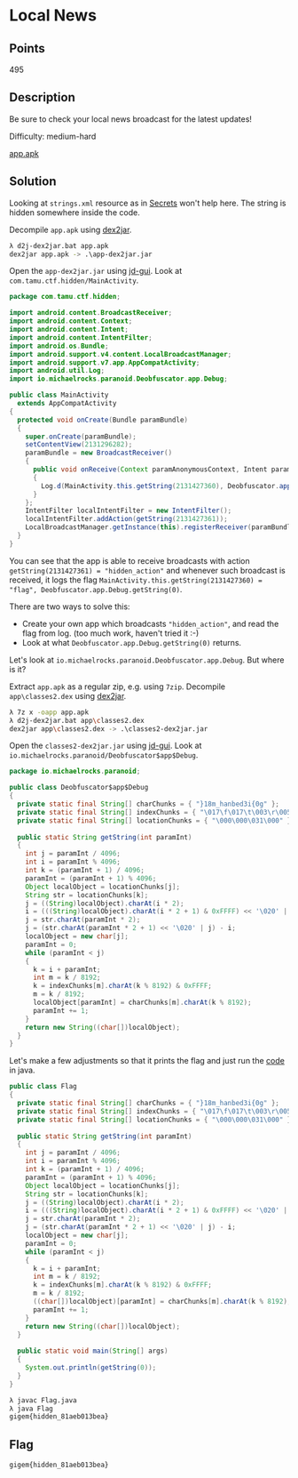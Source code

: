 # Local News

## Points
495

## Description
Be sure to check your local news broadcast for the latest updates!

Difficulty: medium-hard

[app.apk](https://tamuctf.com/files/ff1dc83797ccb54f513a23b2a6d87648/app.apk)

## Solution
Looking at `strings.xml` resource as in [Secrets](../secrets/readme.md) won't help here. The string is hidden somewhere inside the code.

Decompile `app.apk` using [dex2jar](https://github.com/pxb1988/dex2jar).
```sh
λ d2j-dex2jar.bat app.apk
dex2jar app.apk -> .\app-dex2jar.jar
```

Open the `app-dex2jar.jar` using [jd-gui](https://github.com/java-decompiler/jd-gui). Look at `com.tamu.ctf.hidden/MainActivity`.
```java
package com.tamu.ctf.hidden;

import android.content.BroadcastReceiver;
import android.content.Context;
import android.content.Intent;
import android.content.IntentFilter;
import android.os.Bundle;
import android.support.v4.content.LocalBroadcastManager;
import android.support.v7.app.AppCompatActivity;
import android.util.Log;
import io.michaelrocks.paranoid.Deobfuscator.app.Debug;

public class MainActivity
  extends AppCompatActivity
{
  protected void onCreate(Bundle paramBundle)
  {
    super.onCreate(paramBundle);
    setContentView(2131296282);
    paramBundle = new BroadcastReceiver()
    {
      public void onReceive(Context paramAnonymousContext, Intent paramAnonymousIntent)
      {
        Log.d(MainActivity.this.getString(2131427360), Deobfuscator.app.Debug.getString(0));
      }
    };
    IntentFilter localIntentFilter = new IntentFilter();
    localIntentFilter.addAction(getString(2131427361));
    LocalBroadcastManager.getInstance(this).registerReceiver(paramBundle, localIntentFilter);
  }
}
```
You can see that the app is able to receive broadcasts with action `getString(2131427361) = "hidden_action"` and whenever such broadcast is received, it logs the flag `MainActivity.this.getString(2131427360) = "flag", Deobfuscator.app.Debug.getString(0)`.

There are two ways to solve this:
- Create your own app which broadcasts `"hidden_action"`, and read the flag from log. (too much work, haven't tried it :-)
- Look at what `Deobfuscator.app.Debug.getString(0)` returns.

Let's look at `io.michaelrocks.paranoid.Deobfuscator.app.Debug`. But where is it?

Extract `app.apk` as a regular zip, e.g. using `7zip`. Decompile `app\classes2.dex` using [dex2jar](https://github.com/pxb1988/dex2jar).
```sh
λ 7z x -oapp app.apk
λ d2j-dex2jar.bat app\classes2.dex
dex2jar app\classes2.dex -> .\classes2-dex2jar.jar
```

Open the `classes2-dex2jar.jar` using [jd-gui](https://github.com/java-decompiler/jd-gui). Look at `io.michaelrocks.paranoid/Deobfuscator$app$Debug`.
```java
package io.michaelrocks.paranoid;

public class Deobfuscator$app$Debug
{
  private static final String[] charChunks = { "}18m_hanbed3i{0g" };
  private static final String[] indexChunks = { "\017\f\017\t\003\r\005\f\n\n\t\007\004\002\001\006\t\b\016\001\013\b\t\006\000" };
  private static final String[] locationChunks = { "\000\000\031\000" };
  
  public static String getString(int paramInt)
  {
    int j = paramInt / 4096;
    int i = paramInt % 4096;
    int k = (paramInt + 1) / 4096;
    paramInt = (paramInt + 1) % 4096;
    Object localObject = locationChunks[j];
    String str = locationChunks[k];
    j = ((String)localObject).charAt(i * 2);
    i = (((String)localObject).charAt(i * 2 + 1) & 0xFFFF) << '\020' | j & 0xFFFF;
    j = str.charAt(paramInt * 2);
    j = (str.charAt(paramInt * 2 + 1) << '\020' | j) - i;
    localObject = new char[j];
    paramInt = 0;
    while (paramInt < j)
    {
      k = i + paramInt;
      int m = k / 8192;
      k = indexChunks[m].charAt(k % 8192) & 0xFFFF;
      m = k / 8192;
      localObject[paramInt] = charChunks[m].charAt(k % 8192);
      paramInt += 1;
    }
    return new String((char[])localObject);
  }
}
```

Let's make a few adjustments so that it prints the flag and just run the [code](Flag.java) in java.

```java
public class Flag
{
  private static final String[] charChunks = { "}18m_hanbed3i{0g" };
  private static final String[] indexChunks = { "\017\f\017\t\003\r\005\f\n\n\t\007\004\002\001\006\t\b\016\001\013\b\t\006\000" };
  private static final String[] locationChunks = { "\000\000\031\000" };
  
  public static String getString(int paramInt)
  {
    int j = paramInt / 4096;
    int i = paramInt % 4096;
    int k = (paramInt + 1) / 4096;
    paramInt = (paramInt + 1) % 4096;
    Object localObject = locationChunks[j];
    String str = locationChunks[k];
    j = ((String)localObject).charAt(i * 2);
    i = (((String)localObject).charAt(i * 2 + 1) & 0xFFFF) << '\020' | j & 0xFFFF;
    j = str.charAt(paramInt * 2);
    j = (str.charAt(paramInt * 2 + 1) << '\020' | j) - i;
    localObject = new char[j];
    paramInt = 0;
    while (paramInt < j)
    {
      k = i + paramInt;
      int m = k / 8192;
      k = indexChunks[m].charAt(k % 8192) & 0xFFFF;
      m = k / 8192;
      ((char[])localObject)[paramInt] = charChunks[m].charAt(k % 8192);
      paramInt += 1;
    }
    return new String((char[])localObject);
  }
  
  public static void main(String[] args)
  {
    System.out.println(getString(0));
  }
}
```

```sh
λ javac Flag.java
λ java Flag
gigem{hidden_81aeb013bea}
```

## Flag
`gigem{hidden_81aeb013bea}`